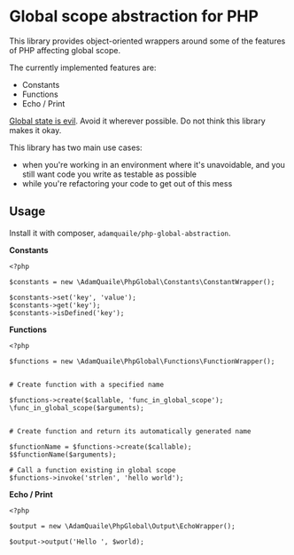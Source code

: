 # Global scope abstraction for PHP

This library provides object-oriented wrappers around some of the features of PHP affecting global scope. 

The currently implemented features are:
 
  - Constants
  - Functions 
  - Echo / Print

[Global state is evil](http://programmers.stackexchange.com/questions/148108/why-is-global-state-so-evil). Avoid it wherever possible. Do not think this library makes it okay. 

This library has two main use cases: 

  - when you're working in an environment where it's unavoidable, and you still want code you write as testable as possible
  - while you're refactoring your code to get out of this mess
  
## Usage

Install it with composer, `adamquaile/php-global-abstraction`. 

**Constants**
  

    <?php
    
    $constants = new \AdamQuaile\PhpGlobal\Constants\ConstantWrapper();
    
    $constants->set('key', 'value');
    $constants->get('key');
    $constants->isDefined('key');

**Functions**

    <?php
    
    $functions = new \AdamQuaile\PhpGlobal\Functions\FunctionWrapper();
    
    
    # Create function with a specified name
    
    $functions->create($callable, 'func_in_global_scope');
    \func_in_global_scope($arguments);
    
    
    # Create function and return its automatically generated name
    
    $functionName = $functions->create($callable);
    $$functionName($arguments);
    
    # Call a function existing in global scope
    $functions->invoke('strlen', 'hello world');
    
**Echo / Print**

    <?php
    
    $output = new \AdamQuaile\PhpGlobal\Output\EchoWrapper();
    
    $output->output('Hello ', $world);
